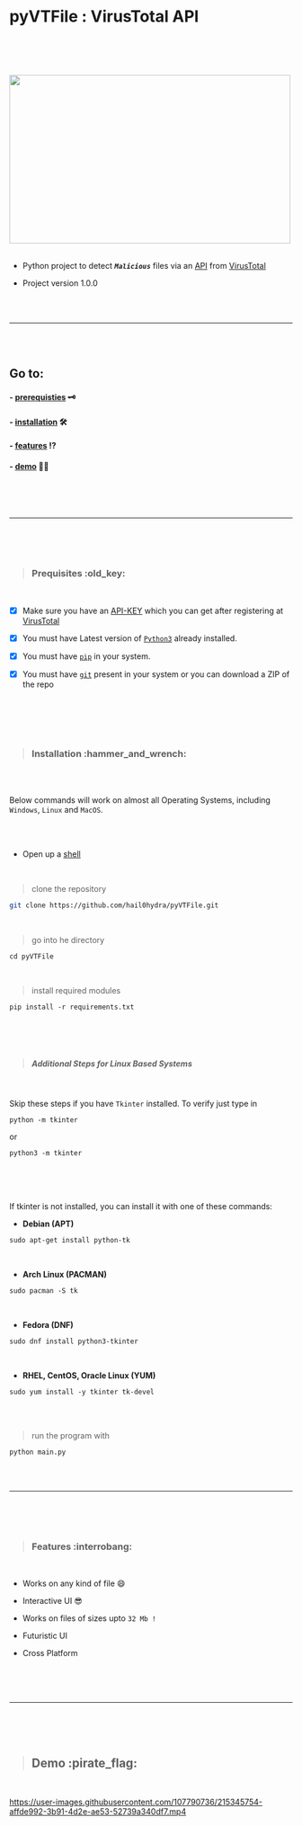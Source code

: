 # pyVTFile : VirusTotal API

<br>
<br>


<br>
<br>

<img  src = "https://cdn.dribbble.com/users/2027828/screenshots/6040651/dribble_final.gif" style="height:300px;width:500px;">

<br>
<br>

- Python project to detect ___`Malicious`___ files via an [API](https://en.wikipedia.org/wiki/API)  from [VirusTotal](https://www.virustotal.com/gui/home/upload)

- Project version 1.0.0

<br>
<br>

---

<br>
<br>

## Go to:

#### - [prerequisties](#pre) :old_key:
#### - [installation](#ins) :hammer_and_wrench:
#### - [features](#fea) :interrobang:
#### - [demo](#demo) :pirate_flag:

<br>
<br>
<br>

---

<br>
<br>



<br>

><h3 id="pre">Prequisites :old_key: </h3>

<br>

- [x] Make sure you have an [API-KEY](https://en.wikipedia.org/wiki/API_key) which you can get after registering at [VirusTotal](https://www.virustotal.com/gui/home/upload)

- [x] You must have Latest version of [`Python3`](https://www.python.org/downloads/) already installed. 

- [x] You must have [`pip`](https://github.com/pypa/pip) in your system.

- [x] You must have [`git`](https://github.com/git-guides/install-git) present in your system or you can download a ZIP of the repo
<br>
<br>
<br>
<br>


><h3 id="ins">Installation :hammer_and_wrench: </h3>

<br>
<br>

 Below commands will work on almost all Operating Systems, including `Windows`, `Linux` and `MacOS`.

<br>
<br>

- Open up a [shell](https://en.wikipedia.org/wiki/Shell_(computing))

<br>

> clone the repository
```bash
git clone https://github.com/hail0hydra/pyVTFile.git
```
<br>

> go into he directory
```
cd pyVTFile
```

<br>

> install required modules
```
pip install -r requirements.txt
```

<br>
<br>
<br>

> ##### Additional Steps for Linux Based Systems

<br>

Skip these steps if you have `Tkinter` installed. To verify just type in

```
python -m tkinter
```
or

```
python3 -m tkinter
```

<br>
<br>
<br>

If tkinter is not installed, you can install it with one of these commands:
- __Debian (APT)__

```
sudo apt-get install python-tk
```
<br>

- __Arch Linux (PACMAN)__

```
sudo pacman -S tk
```

<br>

- __Fedora (DNF)__

```
sudo dnf install python3-tkinter
```

<br>

- __RHEL, CentOS, Oracle Linux (YUM)__

```
sudo yum install -y tkinter tk-devel
```

<br>
<br>

>run the program with
```
python main.py
```

<br>
<br>

---


<br>
<br>
<br>

><h3 id="fea">Features :interrobang: </h3>

<br>

- Works on any kind of file :smile:

- Interactive UI :sunglasses:

- Works on files of sizes upto `32 Mb !`

-  Futuristic UI

- Cross Platform


<br>
<br>
<br>

---

<br>
<br>
<br>

><h2 id="demo"> Demo :pirate_flag: </h2>

<br>




https://user-images.githubusercontent.com/107790736/215345754-affde992-3b91-4d2e-ae53-52739a340df7.mp4


